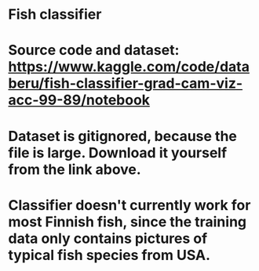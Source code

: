 # Fish classifier

# Source code and dataset: https://www.kaggle.com/code/databeru/fish-classifier-grad-cam-viz-acc-99-89/notebook

# Dataset is gitignored, because the file is large. Download it yourself from the link above.

# Classifier doesn't currently work for most Finnish fish, since the training data only contains pictures of typical fish species from USA.
